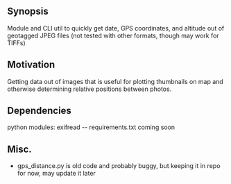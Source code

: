 ## Synopsis
Module and CLI util to quickly get date, GPS coordinates, and altitude out of geotagged JPEG files (not tested
with other formats, though may work for TIFFs)

## Motivation
Getting data out of images that is useful for plotting thumbnails on map and
otherwise determining relative positions between photos.

## Dependencies
python modules: exifread
 -- requirements.txt coming soon

## Misc.
* gps_distance.py is old code and probably buggy, but keeping it in repo for now, may update
it later

